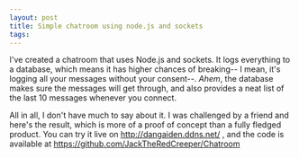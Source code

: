 ```yaml
---
layout: post
title: Simple chatroom using node.js and sockets
tags: 
---
```


I've created a chatroom that uses Node.js and sockets. It logs everything to a database, which means it has higher chances of breaking-- I mean, it's logging all your messages without your consent--.
*Ahem*, the database makes sure the messages will get through, and also provides a neat list of the last 10 messages whenever you connect.

All in all, I don't have much to say about it. I was challenged by a friend and here's the result, which is more of a proof of concept than a fully fledged product. You can try it live on http://dangaiden.ddns.net/ , and the code is available at https://github.com/JackTheRedCreeper/Chatroom

